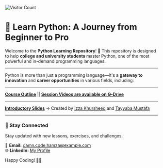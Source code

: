 ![Visitor Count](https://komarev.com/ghpvc/?username=M-Hamza-Hassaan&color=green)

# 🐍 Learn Python: A Journey from Beginner to Pro


Welcome to the **Python Learning Repository**! 🚀 This repository is designed to help **college and university students** master Python, one of the most powerful and in-demand programming languages.

---

Python is more than just a programming language—it's a **gateway to innovation** and **career opportunities** in various fields, including:

---

**[Course Outline](https://docs.google.com/document/d/1mNPAhC6t9Ljcz9ZmsV6AnFLaDUSmIKInTWiOEnY1nzc/edit?tab=t.0#heading=h.7z9mrcf0zdpe)**
||
**[Session Videos are available on G-Drive](https://drive.google.com/drive/folders/1U0fKKtIh6-IX7Cln1K4TY7dibAaW7X3D?usp=sharing)**

---


**[Introductory Slides](https://docs.google.com/presentation/d/1MtS49cujCHNGnQuQUOePSOXJngB-XQs-aJl9D1qHJlU/edit#slide=id.p1)** => Created by [Izza Khursheed](linkedin.com/in/izzah-khursheed) and [Tayyaba Mustafa](linkedin.com/in/tayyaba-mustafa-97ba1731b)

---
### 📩 Stay Connected  

Stay updated with new lessons, exercises, and challenges.  

📧 **Email:** damn.code.hamza@example.com  
🌐 **LinkedIn:** [My Profile](https://www.linkedin.com/in/muhammad-hamza-hassaan-29920a25a/)  

Happy Coding! 🚀🐍  
